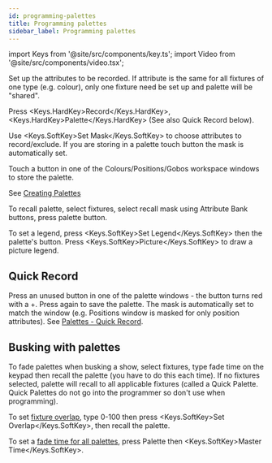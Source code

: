 ```yaml
---
id: programming-palettes
title: Programming palettes
sidebar_label: Programming palettes
---
```


import Keys from '@site/src/components/key.ts';
import Video from '@site/src/components/video.tsx';

Set up the attributes to be recorded. If attribute is the same for all
fixtures of one type (e.g. colour), only one fixture need be set up and
palette will be "shared".

Press <Keys.HardKey>Record</Keys.HardKey>, <Keys.HardKey>Palette</Keys.HardKey> (See also Quick Record below).

Use <Keys.SoftKey>Set Mask</Keys.SoftKey> to choose attributes to record/exclude. If you are
storing in a palette touch button the mask is automatically set.

Touch a button in one of the Colours/Positions/Gobos workspace windows to
store the palette.

See [Creating Palettes](../palettes/creating-palettes.md)

To recall palette, select fixtures, select recall mask using Attribute
Bank buttons, press palette button.

To set a legend, press <Keys.SoftKey>Set Legend</Keys.SoftKey> then the palette's button. Press <Keys.SoftKey>Picture</Keys.SoftKey> to draw a picture legend.

## Quick Record

Press an unused button in one of the palette windows - the button turns
red with a +. Press again to save the palette. The mask is automatically
set to match the window (e.g. Positions window is masked for only
position attributes). See [Palettes - Quick Record](../palettes/creating-palettes.md#quick-record).

## Busking with palettes

To fade palettes when busking a show, select fixtures, type fade time on
the keypad then recall the palette (you have to do this each time). If
no fixtures selected, palette will recall to all applicable fixtures
(called a Quick Palette. Quick Palettes do not go into the programmer
so don't use when programming).

To set [fixture overlap](../palettes/timing-with-palettes.md#manual-fixture-overlap-when-recalling-palettes), type 0-100 then press <Keys.SoftKey>Set Overlap</Keys.SoftKey>, then
recall the palette.

To set a [fade time for all palettes](../palettes/timing-with-palettes.md#master-time-for-palettes), press Palette then <Keys.SoftKey>Master Time</Keys.SoftKey>.
